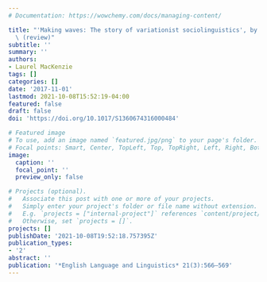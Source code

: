 ```yaml
---
# Documentation: https://wowchemy.com/docs/managing-content/

title: "'Making waves: The story of variationist sociolinguistics', by Sali A. Tagliamonte\
  \ (review)"
subtitle: ''
summary: ''
authors:
- Laurel MacKenzie
tags: []
categories: []
date: '2017-11-01'
lastmod: 2021-10-08T15:52:19-04:00
featured: false
draft: false
doi: 'https://doi.org/10.1017/S1360674316000484'

# Featured image
# To use, add an image named `featured.jpg/png` to your page's folder.
# Focal points: Smart, Center, TopLeft, Top, TopRight, Left, Right, BottomLeft, Bottom, BottomRight.
image:
  caption: ''
  focal_point: ''
  preview_only: false

# Projects (optional).
#   Associate this post with one or more of your projects.
#   Simply enter your project's folder or file name without extension.
#   E.g. `projects = ["internal-project"]` references `content/project/deep-learning/index.md`.
#   Otherwise, set `projects = []`.
projects: []
publishDate: '2021-10-08T19:52:18.757395Z'
publication_types:
- '2'
abstract: ''
publication: '*English Language and Linguistics* 21(3):566–569'
---
```

